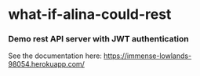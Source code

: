 # what-if-alina-could-rest
### Demo rest API server with JWT authentication
See the documentation here: https://immense-lowlands-98054.herokuapp.com/